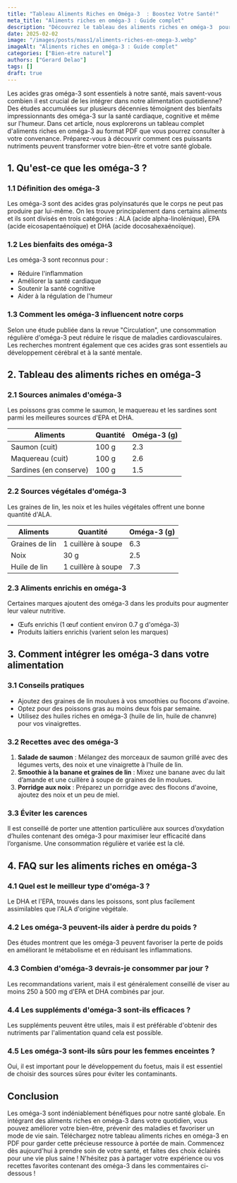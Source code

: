 ```yaml
---
title: "Tableau Aliments Riches en Oméga-3  : Boostez Votre Santé!"
meta_title: "Aliments riches en oméga-3 : Guide complet"
description: "Découvrez le tableau des aliments riches en oméga-3  pour améliorer votre santé. Apprenez les bienfaits et comment les intégrer dans votre alimentation."
date: 2025-02-02
image: "/images/posts/mass1/aliments-riches-en-omega-3.webp"
imageAlt: "Aliments riches en oméga-3 : Guide complet"
categories: ["Bien-etre naturel"]
authors: ["Gerard Delao"]
tags: []
draft: true
---
```


Les acides gras oméga-3 sont essentiels à notre santé, mais savent-vous combien il est crucial de les intégrer dans notre alimentation quotidienne? Des études accumulées sur plusieurs décennies témoignent des bienfaits impressionnants des oméga-3 sur la santé cardiaque, cognitive et même sur l'humeur. Dans cet article, nous explorerons un tableau complet d'aliments riches en oméga-3 au format PDF que vous pourrez consulter à votre convenance. Préparez-vous à découvrir comment ces puissants nutriments peuvent transformer votre bien-être et votre santé globale.

## 1. Qu'est-ce que les oméga-3 ?

### 1.1 Définition des oméga-3
Les oméga-3 sont des acides gras polyinsaturés que le corps ne peut pas produire par lui-même. On les trouve principalement dans certains aliments et ils sont divisés en trois catégories : ALA (acide alpha-linolénique), EPA (acide eicosapentaénoïque) et DHA (acide docosahexaénoïque).

### 1.2 Les bienfaits des oméga-3
Les oméga-3 sont reconnus pour :
- Réduire l'inflammation
- Améliorer la santé cardiaque
- Soutenir la santé cognitive
- Aider à la régulation de l'humeur

### 1.3 Comment les oméga-3 influencent notre corps
Selon une étude publiée dans la revue "Circulation", une consommation régulière d'oméga-3 peut réduire le risque de maladies cardiovasculaires. Les recherches montrent également que ces acides gras sont essentiels au développement cérébral et à la santé mentale.

## 2. Tableau des aliments riches en oméga-3

### 2.1 Sources animales d'oméga-3
Les poissons gras comme le saumon, le maquereau et les sardines sont parmi les meilleures sources d'EPA et DHA.

| Aliments       | Quantité    | Oméga-3 (g) |
|----------------|-------------|-------------|
| Saumon (cuit)  | 100 g       | 2.3         |
| Maquereau (cuit)| 100 g      | 2.6         |
| Sardines (en conserve)| 100 g | 1.5         |

### 2.2 Sources végétales d'oméga-3
Les graines de lin, les noix et les huiles végétales offrent une bonne quantité d'ALA.

| Aliments        | Quantité     | Oméga-3 (g) |
|-----------------|--------------|-------------|
| Graines de lin   | 1 cuillère à soupe | 6.3     |
| Noix             | 30 g         | 2.5         |
| Huile de lin     | 1 cuillère à soupe | 7.3     |

### 2.3 Aliments enrichis en oméga-3
Certaines marques ajoutent des oméga-3 dans les produits pour augmenter leur valeur nutritive.

- Œufs enrichis (1 œuf contient environ 0.7 g d'oméga-3)
- Produits laitiers enrichis (varient selon les marques)

## 3. Comment intégrer les oméga-3 dans votre alimentation

### 3.1 Conseils pratiques
- Ajoutez des graines de lin moulues à vos smoothies ou flocons d'avoine.
- Optez pour des poissons gras au moins deux fois par semaine.
- Utilisez des huiles riches en oméga-3 (huile de lin, huile de chanvre) pour vos vinaigrettes.

### 3.2 Recettes avec des oméga-3
1. **Salade de saumon** : Mélangez des morceaux de saumon grillé avec des légumes verts, des noix et une vinaigrette à l'huile de lin.
2. **Smoothie à la banane et graines de lin** : Mixez une banane avec du lait d’amande et une cuillère à soupe de graines de lin moulues.
3. **Porridge aux noix** : Préparez un porridge avec des flocons d'avoine, ajoutez des noix et un peu de miel.

### 3.3 Éviter les carences
Il est conseillé de porter une attention particulière aux sources d’oxydation d’huiles contenant des oméga-3 pour maximiser leur efficacité dans l’organisme. Une consommation régulière et variée est la clé.

## 4. FAQ sur les aliments riches en oméga-3

### 4.1 Quel est le meilleur type d'oméga-3 ?
Le DHA et l'EPA, trouvés dans les poissons, sont plus facilement assimilables que l'ALA d'origine végétale.

### 4.2 Les oméga-3 peuvent-ils aider à perdre du poids ?
Des études montrent que les oméga-3 peuvent favoriser la perte de poids en améliorant le métabolisme et en réduisant les inflammations.

### 4.3 Combien d'oméga-3 devrais-je consommer par jour ?
Les recommandations varient, mais il est généralement conseillé de viser au moins 250 à 500 mg d'EPA et DHA combinés par jour.

### 4.4 Les suppléments d'oméga-3 sont-ils efficaces ?
Les suppléments peuvent être utiles, mais il est préférable d'obtenir des nutriments par l'alimentation quand cela est possible.

### 4.5 Les oméga-3 sont-ils sûrs pour les femmes enceintes ?
Oui, il est important pour le développement du foetus, mais il est essentiel de choisir des sources sûres pour éviter les contaminants.

## Conclusion

Les oméga-3 sont indéniablement bénéfiques pour notre santé globale. En intégrant des aliments riches en oméga-3 dans votre quotidien, vous pouvez améliorer votre bien-être, prévenir des maladies et favoriser un mode de vie sain. Téléchargez notre tableau aliments riches en oméga-3 en PDF pour garder cette précieuse ressource à portée de main. Commencez dès aujourd'hui à prendre soin de votre santé, et faites des choix éclairés pour une vie plus saine ! N'hésitez pas à partager votre expérience ou vos recettes favorites contenant des oméga-3 dans les commentaires ci-dessous !

